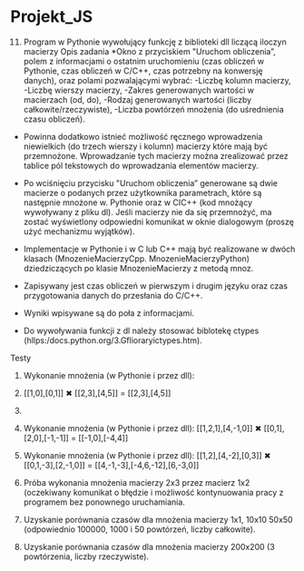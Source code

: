 # Projekt_JS
11. Program w Pythonie wywołujący funkcję z biblioteki dll liczącą iloczyn macierzy
Opis zadania
*Okno z przyciskiem "Uruchom obliczenia”, polem z informacjami o ostatnim
uruchomieniu (czas obliczeń w Pythonie, czas obliczeń w C/C++, czas potrzebny
na konwersję danych), oraz polami pozwalającymi wybrać:
-Liczbę kolumn macierzy,
-Liczbę wierszy macierzy,
-Zakres generowanych wartości w macierzach (od, do),
-Rodzaj generowanych wartości (liczby całkowite/rzeczywiste),
-Liczba powtórzeń mnożenia (do uśrednienia czasu obliczeń).
* Powinna dodatkowo istnieć możliwość ręcznego wprowadzenia niewielkich (do 
trzech wierszy i kolumn) macierzy które mają być przemnożone. Wprowadzanie
tych macierzy można zrealizować przez tablice pól tekstowych do wprowadzania
elementów macierzy.
* Po wciśnięciu przycisku "Uruchom obliczenia” generowane są dwie macierze o podanych przez użytkownika parametrach, które są następnie mnożone w. Pythonie oraz w CIC++ (kod mnożący wywoływany z pliku dl). Jeśli macierzy nie da się przemnożyć, ma zostać wyświetlony odpowiedni komunikat w oknie dialogowym (proszę użyć mechanizmu wyjątków).

* Implementacje w Pythonie i w C lub C++ mają być realizowane w dwóch klasach (MnozenieMacierzyCpp. MnozenieMacierzyPython) dziedziczących po klasie MnozenieMacierzy z metodą mnoz.
* Zapisywany jest czas obliczeń w pierwszym i drugim języku oraz czas przygotowania danych do przesłania do C/C++.
* Wyniki wpisywane są do poła z informacjami.
* Do wywoływania funkcji z dl należy stosować biblotekę ctypes (hllps:/docs.python.org/3.Gflioraryictypes.htm).

Testy

1. Wykonanie mnożenia (w Pythonie i przez dll):
2. [[1,0],[0,1]] ✖ [[2,3],[4,5]] = [[2,3],[4,5]]
3. 
4. Wykonanie mnożenia (w Pythonie i przez dll):
[[1,2,1],[4,-1,0]] ✖ [[0,1],[2,0],[-1,-1]] = [[-1,0],[-4,4]]

3. Wykonanie mnożenia (w Pythonie i przez dll):
[[1,2],[4,-2],[0,3]] ✖ [[0,1,-3],[2,-1,0]] = [[4,-1,-3],[-4,6,-12],[6,-3,0]]
  
4. Próba wykonania mnożenia macierzy 2x3 przez macierz 1x2 (oczekiwany komunikat o błędzie i możliwość kontynuowania pracy z programem bez ponownego uruchamiania.

5. Uzyskanie porównania czasów dla mnożenia macierzy 1x1, 10x10 50x50 (odpowiednio 100000, 1000 i 50 powtórzeń, liczby całkowite).

6. Uzyskanie porównania czasów dla mnożenia macierzy 200x200 (3 powtórzenia, liczby rzeczywiste).
